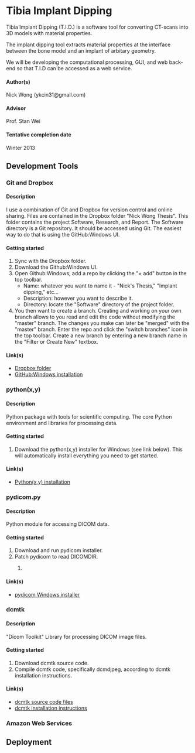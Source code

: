 <h1>Tibia Implant Dipping</h1>
<p>
Tibia Implant Dipping (T.I.D.) is a software tool for converting CT-scans into 3D models with material properties.
</p>
<p>
The implant dipping tool extracts material properties at the interface between the bone model and an implant of arbitary geometry.
</p>
<p>
We will be developing the computational processing, GUI, and web back-end so that T.I.D can be accessed as a web service.
</p>

<h4>Author(s)</h4>
Nick Wong  (ykcin31@gmail.com)

<h4>Advisor</h4>
Prof. Stan Wei

<h4>Tentative completion date</h4>
Winter 2013

<h2>Development Tools</h2>

<h3>Git and Dropbox</h3>
<h4>Description</h4>
<p>I use a combination of Git and Dropbox for version control and online sharing. Files are contained in the Dropbox folder "Nick Wong Thesis". This folder contains the project Software, Research, and Report. The Software directory is a Git repository. It should be accessed using Git. The easiest way to do that is using the GitHub:Windows UI.</p>
<h4>Getting started</h4>
<ol>
	<li>Sync with the Dropbox folder.</li>
	<li>Download the Github:Windows UI.</li>
	<li>Open Github:Windows, add a repo by clicking the "+ add" button in the top toolbar.
	<ul>
		<li>Name: whatever you want to name it - "Nick's Thesis," "Implant dipping," etc...</li>
		<li>Description: however you want to describe it.</li>
		<li>Directory: locate the "Software" directory of the project folder.</li>
	</ul></li>
	<li>You then want to create a branch. Creating and working on your own branch allows to you read and edit the code without modifying the "master" branch. The changes you make can later be "merged" with the "master" branch. Enter the repo and click the "switch branches" icon in the top toolbar. Create a new branch by entering a new branch name in the "Filter or Create New" textbox.</li>
</ol>
<h4>Link(s)</h4>
<ul>
	<li><a href="https://www.dropbox.com/sh/84rl2r1x2q8gjpa/hVCcfcNCcf">Dropbox folder</a></li>
	<li><a href="http://windows.github.com/">GitHub:Windows installation</a></li>
</ul>

<h3>python(x,y)</h3>
<h4>Description</h4>
<p>
Python package with tools for scientific computing. The core Python environment and libraries for processing data.
</p>	
<h4>Getting started</h4>
<ol>
	<li>Download the python(x,y) installer for Windows (see link below). This will automatically install everything you need to get started.</li>
</ol>
<h4>Link(s)</h4>
<ul>
	<li><a href="https://code.google.com/p/pythonxy/wiki/Downloads?tm=2">Python(x,y) installation</a></li>
</ul>

<h3>pydicom.py</h3>
<h4>Description</h4>
<p>	
Python module for accessing DICOM data. 
</p>
<h4>Getting started</h4>
<ol>
	<li>Download and run pydicom installer.</li>
	<li>Patch pydicom to read DICOMDIR.</li>
		<ol>
			<li></li>
		</ol>
</ol>
<h4>Link(s)</h4>
<ul>
	<li><a href="https://code.google.com/p/pydicom/downloads/detail?name=pydicom-0.9.8.win32.exe&can=2&q=">pydicom Windows installer</a></li>
</ul>

<h3>dcmtk</h3>
<h4>Description</h4>
<p>	
"Dicom Toolkit" Library for processing DICOM image files.
</p>
<h4>Getting started</h4>
<ol>
	<li>Download dcmtk source code.</li>
	<li>Compile dcmtk code, specifically dcmdjpeg, according to dcmtk installation instructions.</li>
</ol>
<h4>Link(s)</h4>
<ul>
	<li><a href="http://dicom.offis.de/dcmtk.php.en">dcmtk source code files</a></li>
	<li><a href="http://support.dcmtk.org/docs/file_install.html">dcmtk installation instructions</a></li>
</ul>

<h3>Amazon Web Services</h3>

<h2>Deployment</h2>